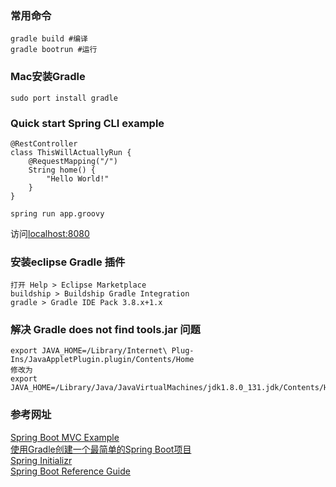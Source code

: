 ### 常用命令
```
gradle build #编译    
gradle bootrun #运行

```

### Mac安装Gradle
```
sudo port install gradle   
```

### Quick start Spring CLI example
```
@RestController
class ThisWillActuallyRun {
    @RequestMapping("/")
    String home() {
        "Hello World!"
    }
}   
```
```
spring run app.groovy   
```
访问[localhost:8080](http://localhost:8080)


### 安装eclipse Gradle 插件
```
打开 Help > Eclipse Marketplace   
buildship > Buildship Gradle Integration   
gradle > Gradle IDE Pack 3.8.x+1.x

```

### 解决 Gradle does not find tools.jar 问题
```
export JAVA_HOME=/Library/Internet\ Plug-Ins/JavaAppletPlugin.plugin/Contents/Home   
修改为
export JAVA_HOME=/Library/Java/JavaVirtualMachines/jdk1.8.0_131.jdk/Contents/Home  

```

### 参考网址
[Spring Boot MVC Example](http://www.technicalkeeda.com/spring-tutorials/spring-boot-mvc-example)    
[使用Gradle创建一个最简单的Spring Boot项目](http://blog.csdn.net/u013360850/article/details/53415005)    
[Spring Initializr](http://start.spring.io/)   
[Spring Boot Reference Guide](https://docs.spring.io/spring-boot/docs/current/reference/htmlsingle/#getting-started-installing-the-cli)   
